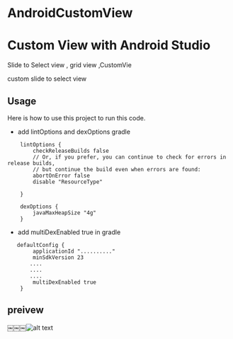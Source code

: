 # AndroidCustomView

Custom View with Android Studio
=================================
Slide to Select view , grid view ,CustomVie

custom slide to select view 

Usage
-----
Here is how to use this project to run this code.
* add lintOptions and dexOptions gradle
```
    lintOptions {
        checkReleaseBuilds false
        // Or, if you prefer, you can continue to check for errors in release builds,
        // but continue the build even when errors are found:
        abortOnError false
        disable "ResourceType"

    }

    dexOptions {
        javaMaxHeapSize "4g"
    }
 ```
* add  multiDexEnabled true in gradle
```
   defaultConfig {
        applicationId ".........."
        minSdkVersion 23
       ....
       ....
       ....
        multiDexEnabled true
    }
 ```

preivew
-----
￼￼￼![alt text](https://serving.photos.photobox.com/47577444b4e98c1b836779e3c16fbe1fcabfad5e9711a1473a79d36de2756c2ca3058b42.jpg)
